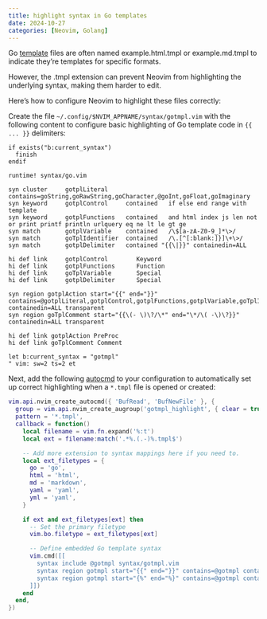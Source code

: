 ```yaml
---
title: highlight syntax in Go templates
date: 2024-10-27
categories: [Neovim, Golang]
---
```


Go [template] files are often named example.html.tmpl or example.md.tmpl to indicate they’re templates for specific formats.

However, the .tmpl extension can prevent Neovim from highlighting the underlying syntax, making them harder to edit.

Here’s how to configure Neovim to highlight these files correctly:

Create the file `~/.config/$NVIM_APPNAME/syntax/gotmpl.vim` with the following content to configure basic highlighting
of Go template code in `{{ ... }}` delimiters:

```vim
if exists("b:current_syntax")
  finish
endif

runtime! syntax/go.vim

syn cluster     gotplLiteral     contains=goString,goRawString,goCharacter,@goInt,goFloat,goImaginary
syn keyword     gotplControl     contained   if else end range with template
syn keyword     gotplFunctions   contained   and html index js len not or print printf println urlquery eq ne lt le gt ge
syn match       gotplVariable    contained   /\$[a-zA-Z0-9_]*\>/
syn match       goTplIdentifier  contained   /\.[^[:blank:]}]\+\>/
syn match       gotplDelimiter   contained "{{\|}}" containedin=ALL

hi def link     gotplControl        Keyword
hi def link     gotplFunctions      Function
hi def link     goTplVariable       Special
hi def link     gotplDelimiter      Special

syn region gotplAction start="{{" end="}}" contains=@gotplLiteral,gotplControl,gotplFunctions,gotplVariable,goTplIdentifier containedin=ALL transparent
syn region goTplComment start="{{\(- \)\?/\*" end="\*/\( -\)\?}}" containedin=ALL transparent

hi def link gotplAction PreProc
hi def link goTplComment Comment

let b:current_syntax = "gotmpl"
" vim: sw=2 ts=2 et
```


Next, add the following [autocmd] to your configuration to automatically set up correct highlighting when a `*.tmpl`
file is opened or created:

```lua
vim.api.nvim_create_autocmd({ 'BufRead', 'BufNewFile' }, {
  group = vim.api.nvim_create_augroup('gotmpl_highlight', { clear = true }),
  pattern = '*.tmpl',
  callback = function()
    local filename = vim.fn.expand('%:t')
    local ext = filename:match('.*%.(.-)%.tmpl$')

	-- Add more extension to syntax mappings here if you need to.
    local ext_filetypes = {
      go = 'go',
      html = 'html',
      md = 'markdown',
      yaml = 'yaml',
      yml = 'yaml',
    }

    if ext and ext_filetypes[ext] then
      -- Set the primary filetype
      vim.bo.filetype = ext_filetypes[ext]

      -- Define embedded Go template syntax
      vim.cmd([[
        syntax include @gotmpl syntax/gotmpl.vim
        syntax region gotmpl start="{{" end="}}" contains=@gotmpl containedin=ALL
        syntax region gotmpl start="{%" end="%}" contains=@gotmpl containedin=ALL
      ]])
    end
  end,
})
```

[template]: https://pkg.go.dev/text/template
[autocmd]: https://neovim.io/doc/user/autocmd.html
